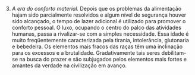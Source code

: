 ﻿3. <em>A era do conforto material.</em> Depois que os problemas da alimentação hajam sido parcialmente resolvidos e algum nível de segurança houver sido alcançado, o tempo de lazer adicional é utilizado para promover o conforto pessoal. O luxo, ocupando o centro do palco das atividades humanas, passa a rivalizar-se com a simples necessidade. Essa idade é muito freqüentemente caracterizada pela tirania, intolerância, glutonaria e bebedeira. Os elementos mais fracos das raças têm uma inclinação para os excessos e a brutalidade. Gradativamente tais seres debilitam-se na busca do prazer e são subjugados pelos elementos mais fortes e amantes da verdade na civilização em avanço.